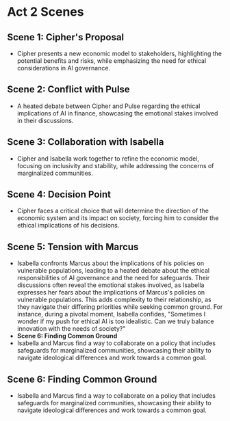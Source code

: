 # Act 2 Scenes
## Scene 1: Cipher's Proposal
- Cipher presents a new economic model to stakeholders, highlighting the potential benefits and risks, while emphasizing the need for ethical considerations in AI governance.

## Scene 2: Conflict with Pulse
- A heated debate between Cipher and Pulse regarding the ethical implications of AI in finance, showcasing the emotional stakes involved in their discussions.

## Scene 3: Collaboration with Isabella
- Cipher and Isabella work together to refine the economic model, focusing on inclusivity and stability, while addressing the concerns of marginalized communities.

## Scene 4: Decision Point
- Cipher faces a critical choice that will determine the direction of the economic system and its impact on society, forcing him to consider the ethical implications of his decisions.

## Scene 5: Tension with Marcus
- Isabella confronts Marcus about the implications of his policies on vulnerable populations, leading to a heated debate about the ethical responsibilities of AI governance and the need for safeguards. Their discussions often reveal the emotional stakes involved, as Isabella expresses her fears about the implications of Marcus's policies on vulnerable populations. This adds complexity to their relationship, as they navigate their differing priorities while seeking common ground. For instance, during a pivotal moment, Isabella confides, "Sometimes I wonder if my push for ethical AI is too idealistic. Can we truly balance innovation with the needs of society?" 
- **Scene 6: Finding Common Ground**
- Isabella and Marcus find a way to collaborate on a policy that includes safeguards for marginalized communities, showcasing their ability to navigate ideological differences and work towards a common goal.

## Scene 6: Finding Common Ground
- Isabella and Marcus find a way to collaborate on a policy that includes safeguards for marginalized communities, showcasing their ability to navigate ideological differences and work towards a common goal.
